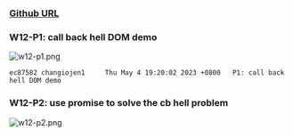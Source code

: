 ### [Github URL](https://github.com/changiojen1/1112-1N-js-demo-208410224.git)

### W12-P1: call back hell DOM demo

![w12-p1.png](https://ztflbjygdewbkwpghxwx.supabase.co/storage/v1/object/public/md-img/img/w12-p1.png)

```
ec87582 changiojen1     Thu May 4 19:20:02 2023 +0800   P1: call back hell DOM demo
```

### W12-P2: use promise to solve the cb hell problem

![w12-p2.png](https://ztflbjygdewbkwpghxwx.supabase.co/storage/v1/object/public/md-img/img/w12-p2.png)

```


```
